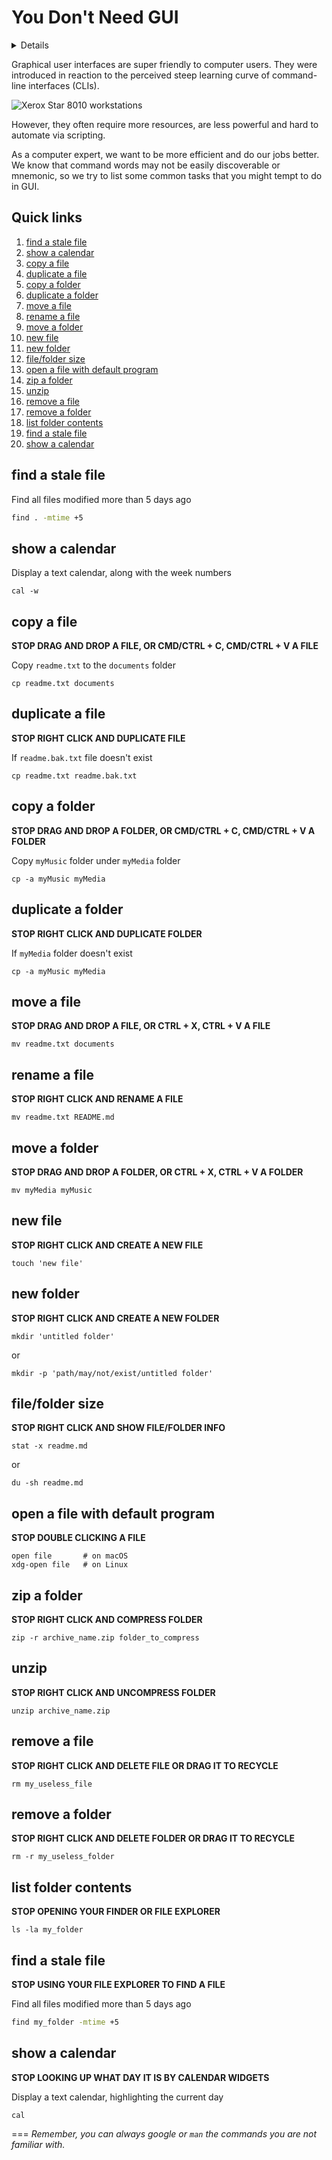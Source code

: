 # You Don't Need GUI

<details>
It's for noobs :)
</details>

Graphical user interfaces are super friendly to computer users. They were introduced in reaction to the perceived steep learning curve of command-line interfaces (CLIs).

![Xerox Star 8010 workstations](./Xerox_Star_8010_workstations.jpg)

However, they often require more resources, are less powerful and hard to automate via scripting.

As a computer expert, we want to be more efficient and do our jobs better. We know that command words may not be easily discoverable or mnemonic, so we try to list some common tasks that you might tempt to do in GUI.

## Quick links

1. [find a stale file](#findFile)
1. [show a calendar](#showCal)
1. [copy a file](#copyfile)
1. [duplicate a file](#duplicatefile)
1. [copy a folder](#copyfolder)
1. [duplicate a folder](#duplicatefolder)
1. [move a file](#movefile)
1. [rename a file](#renamefile)
1. [move a folder](#movefolder)
1. [new file](#newfile)
1. [new folder](#newfolder)
1. [file/folder size](#filesize)
1. [open a file with default program](#opendefault)
1. [zip a folder](#zipfolder)
1. [unzip](#unzip)
1. [remove a file](#removefile)
1. [remove a folder](#removefolder)
1. [list folder contents](#listfolder)
1. [find a stale file](#findfile)
1. [show a calendar](#showcal)


## <a id="findFile"></a>find a stale file

Find all files modified more than 5 days ago

```bash
find . -mtime +5
```

## <a id="showCal"></a>show a calendar

Display a text calendar, along with the week numbers

```
cal -w
```

## <a id="copyfile"></a>copy a file

**STOP DRAG AND DROP A FILE, OR CMD/CTRL + C, CMD/CTRL + V A FILE**

Copy `readme.txt` to the `documents` folder

```
cp readme.txt documents
```

## <a id="duplicatefile"></a>duplicate a file

**STOP RIGHT CLICK AND DUPLICATE FILE**

If `readme.bak.txt` file doesn't exist

```
cp readme.txt readme.bak.txt
```

## <a id="copyfolder"></a>copy a folder

**STOP DRAG AND DROP A FOLDER, OR CMD/CTRL + C, CMD/CTRL + V A FOLDER**

Copy `myMusic` folder under `myMedia` folder

```
cp -a myMusic myMedia
```

## <a id="duplicatefolder"></a>duplicate a folder

**STOP RIGHT CLICK AND DUPLICATE FOLDER**

If `myMedia` folder doesn't exist

```
cp -a myMusic myMedia
```

## <a id="movefile"></a>move a file

**STOP DRAG AND DROP A FILE, OR CTRL + X, CTRL + V A FILE**

```
mv readme.txt documents
```

## <a id="renamefile"></a>rename a file

**STOP RIGHT CLICK AND RENAME A FILE**

```
mv readme.txt README.md
```

## <a id="movefolder"></a>move a folder

**STOP DRAG AND DROP A FOLDER, OR CTRL + X, CTRL + V A FOLDER**

```
mv myMedia myMusic
```

## <a id="newfile"></a>new file

**STOP RIGHT CLICK AND CREATE A NEW FILE**

```
touch 'new file'
```

## <a id="newfolder"></a>new folder

**STOP RIGHT CLICK AND CREATE A NEW FOLDER**

```
mkdir 'untitled folder'
```

or

```
mkdir -p 'path/may/not/exist/untitled folder'
```

## <a id="filesize"></a>file/folder size

**STOP RIGHT CLICK AND SHOW FILE/FOLDER INFO**

```
stat -x readme.md
```

or

```
du -sh readme.md
```

## <a id="opendefault"></a>open a file with default program

**STOP DOUBLE CLICKING A FILE**

```
open file       # on macOS
xdg-open file   # on Linux
```

## <a id="zipfolder"></a>zip a folder

**STOP RIGHT CLICK AND COMPRESS FOLDER**

```
zip -r archive_name.zip folder_to_compress
```

## <a id="unzip"></a>unzip

**STOP RIGHT CLICK AND UNCOMPRESS FOLDER**

```
unzip archive_name.zip
```

## <a id="removefile"></a>remove a file

**STOP RIGHT CLICK AND DELETE FILE OR DRAG IT TO RECYCLE**

```
rm my_useless_file
```

## <a id="removefolder"></a>remove a folder

**STOP RIGHT CLICK AND DELETE FOLDER OR DRAG IT TO RECYCLE**

```
rm -r my_useless_folder
```

## <a id="listfolder"></a>list folder contents

**STOP OPENING YOUR FINDER OR FILE EXPLORER**

```
ls -la my_folder
```

## <a id="findfile"></a>find a stale file

**STOP USING YOUR FILE EXPLORER TO FIND A FILE**

Find all files modified more than 5 days ago

```bash
find my_folder -mtime +5
```

## <a id="showcal"></a>show a calendar

**STOP LOOKING UP WHAT DAY IT IS BY CALENDAR WIDGETS**

Display a text calendar, highlighting the current day

```
cal
```

===
_Remember, you can always google or `man` the commands you are not familiar with._
